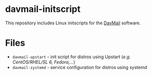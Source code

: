 davmail-initscript
==================

This repository includes Linux initscripts for the [DavMail](http://davmail.sourceforge.net) software.

Files
=====
  * ``davmail-upstart`` - init script for distros using Upstart (*e.g. CentOS/RHEL/SL 6, Fedora,...*)
  * ``davmail-systemd`` - service configuration for distros using systemd
